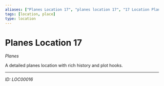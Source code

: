 ```yaml
---
aliases: ["Planes Location 17", "planes location 17", "17 Location Planes"]
tags: [location, place]
type: location
---
```


# Planes Location 17

*Planes*

A detailed planes location with rich history and plot hooks.

---
*ID: LOC00016*